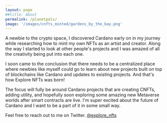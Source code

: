 ```yaml
---
layout: page
##title: About
permalink: /planetpalz/
image: '/images/cnfts_minted/gardens_by_the_bay.png'
---
```


A newbie to the crypto space, I discovered Cardano early on in my journey while researching how to mint my own NFTs as an artist and creator. Along the way I started to look at other people's projects and I was amazed of all the creativity being put into each one. 

I soon came to the conclusion that there needs to be a centralized place where newbies like myself could go to learn about new projects built on top of blockchains like Cardano and updates to existing projects. And that's how Explore NFTs was born!  

The focus will fully be around Cardano projects that are creating CNFTs, adding utility, and hopefully soon exploring some amazing new Metaverse worlds after smart contracts are live. I'm super excited about the future of Cardano and I want to be a part of it in some small way. 

Feel free to reach out to me on Twitter. [@explore_nfts](https://twitter.com/explore_nfts) 